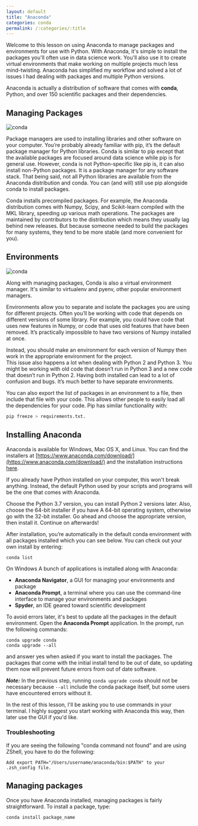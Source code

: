 ```yaml
---
layout: default
title: "Anaconda"
categories: conda
permalink: /:categories/:title
---
```


Welcome to this lesson on using Anaconda to manage packages and environments for use with Python. With Anaconda, it's simple to install the packages you'll often use in data science work. You'll also use it to create virtual environments that make working on multiple projects much less mind-twisting. Anaconda has simplified my workflow and solved a lot of issues I had dealing with packages and multiple Python versions.

Anaconda is actually a distribution of software that comes with **conda**, Python, and over 150 scientific packages and their dependencies.

## Managing Packages

![conda](https://1.bp.blogspot.com/-6S0-Tsv1ncs/XwuYnvD8utI/AAAAAAAAJ_Q/eWDR_zYlGpEJV4GykRqXg7j_fzLa27r_gCLcBGAsYHQ/w625-h493/conda-install-min.png)

Package managers are used to installing libraries and other software on your computer. You’re probably already familiar with pip, it’s the default package manager for Python libraries. Conda is similar to pip except that the available packages are focused around data science while pip is for general use. However, conda is not Python-specific like pip is, it can also install non-Python packages. It is a package manager for any software stack. That being said, not all Python libraries are available from the Anaconda distribution and conda. You can (and will) still use pip alongside conda to install packages.

Conda installs precompiled packages. For example, the Anaconda distribution comes with Numpy, Scipy, and Scikit-learn compiled with the MKL library, speeding up various math operations. The packages are maintained by contributors to the distribution which means they usually lag behind new releases. But because someone needed to build the packages for many systems, they tend to be more stable (and more convenient for you).

## Environments

![conda](https://1.bp.blogspot.com/-TdavXmnXiIA/XwuZCFT9qyI/AAAAAAAAJ_Y/PVK-mVWOKyMPLx6wmmJVRR1IkW2HSYeWQCLcBGAsYHQ/w625-h493/conda-create-env-min.png)

Along with managing packages, Conda is also a virtual environment manager. It's similar to virtualenv and pyenv, other popular environment managers.

Environments allow you to separate and isolate the packages you are using for different projects. Often you’ll be working with code that depends on different versions of some library. For example, you could have code that uses new features in Numpy, or code that uses old features that have been removed. It’s practically impossible to have two versions of Numpy installed at once.

Instead, you should make an environment for each version of Numpy then work in the appropriate environment for the project.  
This issue also happens a lot when dealing with Python 2 and Python 3. You might be working with old code that doesn’t run in Python 3 and a new code that doesn’t run in Python 2. Having both installed can lead to a lot of confusion and bugs. It’s much better to have separate environments.

You can also export the list of packages in an environment to a file, then include that file with your code. This allows other people to easily load all the dependencies for your code. Pip has similar functionality with:  

```python
pip freeze > requirements.txt.
```

## Installing Anaconda

Anaconda is available for Windows, Mac OS X, and Linux. You can find the installers at [https://www.anaconda.com/download/](https://www.anaconda.com/download/) and the installation instructions [here](https://docs.anaconda.com/anaconda/install/).

If you already have Python installed on your computer, this won't break anything. Instead, the default Python used by your scripts and programs will be the one that comes with Anaconda.

Choose the Python 3.7 version, you can install Python 2 versions later. Also, choose the 64-bit installer if you have A 64-bit operating system, otherwise go with the 32-bit installer. Go ahead and choose the appropriate version, then install it. Continue on afterwards!

After installation, you’re automatically in the default conda environment with all packages installed which you can see below. You can check out your own install by entering:  

```shell
conda list
```

On Windows
A bunch of applications is installed along with Anaconda:

- **Anaconda Navigator**, a GUI for managing your environments and package
- **Anaconda Prompt**, a terminal where you can use the command-line interface to manage your environments and packages
- **Spyder**, an IDE geared toward scientific development

To avoid errors later, it's best to update all the packages in the default environment. Open the **Anaconda Prompt** application. In the prompt, run the following commands:  

```shell
conda upgrade conda
conda upgrade --all
```

and answer yes when asked if you want to install the packages. The packages that come with the initial install tend to be out of date, so updating them now will prevent future errors from out of date software.

***Note:*** In the previous step, running ```conda upgrade conda``` should not be necessary because ```--all``` include the conda package itself, but some users have encountered errors without it.

In the rest of this lesson, I'll be asking you to use commands in your terminal. I highly suggest you start working with Anaconda this way, then later use the GUI if you'd like.

### Troubleshooting

If you are seeing the following "conda command not found" and are using ZShell, you have to do the following:

```shell
Add export PATH="/Users/username/anaconda/bin:$PATH" to your .zsh_config file.
```

## Managing packages

Once you have Anaconda installed, managing packages is fairly straightforward. To install a package, type:

```python
conda install package_name
```
